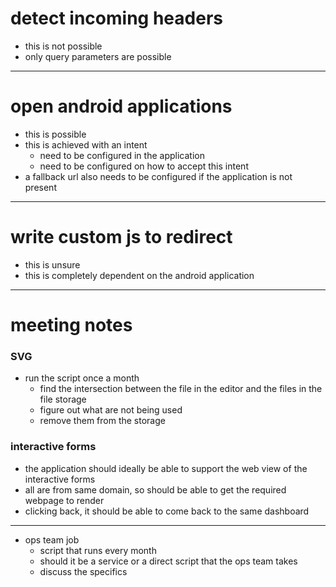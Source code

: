 # detect incoming headers
- this is not possible
- only query parameters are possible

---
# open android applications
- this is possible
- this is achieved with an intent
	- need to be configured in the application
	- need to be configured on how to accept this intent
- a fallback url also needs to be configured if the application is not present

---
# write custom js to redirect
- this is unsure
- this is completely dependent on the android application

---

# meeting notes

### SVG 
- run the script once a month
	- find the intersection between the file in the editor and the files in the file storage
	- figure out what are not being used
	- remove them from the storage

### interactive forms
- the application should ideally be able to support the web view of the interactive forms
- all are from same domain, so should be able to get the required webpage to render
- clicking back, it should be able to come back to the same dashboard

---
- ops team job
	- script that runs every month
	- should it be a service or a direct script that the ops team takes
	- discuss the specifics